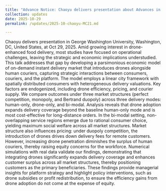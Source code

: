 ```yaml
---
title: "Advance Notice: Chaoyu delivers presentation about Advances in Urban and On-Demand Delivery Systems in George Washington University, Washington, DC, United States, at Oct 29, 2025."
collection: updates
date: 2025-10-29
permalink: /updates/2025-10-chaoyu-MC21.md

---
```

Chaoyu delivers presentation in George Washington University, Washington, DC, United States, at Oct 29, 2025.
Amid growing interest in drone-enhanced food delivery, most studies have focused on operational challenges, leaving the strategic and economic implications understudied. This talk addresses that gap by developing a parsimonious economic model of on-demand instant delivery market that introduces drones alongside human couriers, capturing strategic interactions between consumers, couriers, and the platform. The model employs a linear city framework with spatially distributed consumers with heterogeneous delivery valuations. Key factors are endogenized, including drone efficiency, pricing, and courier supply. We compare outcomes under three market structures (perfect competition, monopoly, and Bertrand duopoly) across three delivery modes: human-only, drone-only, and bi-modal. Analysis reveals that drone adoption expands delivery coverage beyond the baseline human-only mode and is most cost-effective for long-distance orders. In the bi-modal setting, non-overlapping service regions emerge due to rational consumer choice, yielding maximum social welfare across all market structures. Market structure also influences pricing: under duopoly competition, the introduction of drones drives down delivery fees for remote customers. However, increasing drone penetration diminishes the surplus of human couriers, thereby raising equity concerns for the workforce. Numerical simulations with real data validate our findings, demonstrating that integrating drones significantly expands delivery coverage and enhances customer surplus across all market structures, thereby positioning customers as the primary beneficiaries. These findings provide managerial insights for platform strategy and highlight policy interventions, such as drone subsidies or profit redistribution, to ensure the efficiency gains from drone adoption do not come at the expense of equity.
